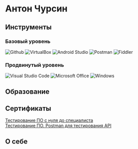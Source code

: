 # Антон Чурсин

## Инструменты
### Базовый уровень
![Github](https://img.shields.io/badge/Github-090909?style=for-the-badge&logo=github&logoColor=white)
![VirtualBox](https://img.shields.io/badge/virtualbox-183A61?style=for-the-badge&logo=virtualbox&logoColor=white)
![Android Studio](https://img.shields.io/badge/androidstudio-0078D6?style=for-the-badge&logo=androidstudio&logoColor=yellow)
![Postman](https://img.shields.io/badge/postman-FF6C37?style=for-the-badge&logo=postman&logoColor=white)
![Fiddler](https://img.shields.io/badge/Fiddler-green?style=for-the-badge&logo=Fiddler&logoColor=white)


### Продвинутый уровень
![Visual Studio Code](https://img.shields.io/badge/visualstudiocode-007ACC?style=for-the-badge&logo=visualstudiocode&logoColor=black)
![Microsoft Office](https://img.shields.io/badge/msoffice-D83B01?style=for-the-badge&logo=microsoftoffice&logoColor=black)
![Windows](https://img.shields.io/badge/windows-3DDC84?style=for-the-badge&logo=windows&logoColor=black)

## Образование

## Сертификаты
<a href="/Certificates/%D0%A2%D0%B5%D1%81%D1%82%D0%B8%D1%80%D0%BE%D0%B2%D0%B0%D0%BD%D0%B8%D0%B5%20%D0%9F%D0%9E%20%D1%81%20%D0%BD%D1%83%D0%BB%D1%8F%20%D0%B4%D0%BE%20%D1%81%D0%BF%D0%B5%D1%86%D0%B8%D0%B0%D0%BB%D0%B8%D1%81%D1%82%D0%B0.jpg">Тестирование ПО с нуля до специалиста</a>  
<a href="/Certificates/Тестирование%20ПО.%20Postman%20для%20тестирования%20API.jpg">Тестирование ПО. Postman для тестирования API</a>
## О себе